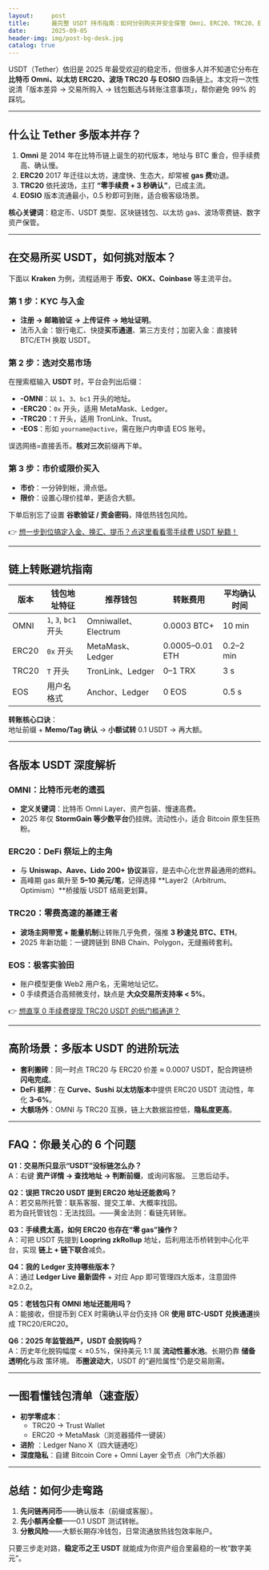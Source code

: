 ```yaml
---
layout:     post
title:      最完整 USDT 持币指南：如何分别购买并安全保管 Omni、ERC20、TRC20、EOS 四大版本
date:       2025-09-05
header-img: img/post-bg-desk.jpg
catalog: true
---
```


USDT（Tether）依旧是 2025 年最受欢迎的稳定币，但很多人并不知道它分布在 **比特币 Omni、以太坊 ERC20、波场 TRC20 与 EOSIO** 四条链上。本文将一次性说清「版本差异 → 交易所购入 → 钱包甄选与转账注意事项」，帮你避免 99% 的踩坑。

---

## 什么让 Tether 多版本并存？

1. **Omni** 是 2014 年在比特币链上诞生的初代版本，地址与 BTC 重合，但手续费高、确认慢。  
2. **ERC20** 2017 年迁往以太坊，速度快、生态大，却常被 **gas 费**劝退。  
3. **TRC20** 依托波场，主打 **“零手续费 + 3 秒确认”**，已成主流。  
4. **EOSIO** 版本流通最小，0.5 秒即可到账，适合极客级场景。

**核心关键词**：稳定币、USDT 类型、区块链钱包、以太坊 gas、波场零费链、数字资产保管。

---

## 在交易所买 USDT，如何挑对版本？

下面以 **Kraken** 为例，流程适用于 **币安、OKX、Coinbase** 等主流平台。

### 第 1 步：KYC 与入金
- **注册 → 邮箱验证 → 上传证件 → 地址证明**。  
- 法币入金：银行电汇、快捷**买币通道**、第三方支付；加密入金：直接转 BTC/ETH 换取 USDT。

### 第 2 步：选对交易市场
在搜索框输入 **USDT** 时，平台会列出后缀：  
- **-OMNI**：以 `1`、`3`、`bc1` 开头的地址。  
- **-ERC20**：`0x` 开头，适用 MetaMask、Ledger。  
- **-TRC20**：`T` 开头，适用 TronLink、Trust。  
- **-EOS**：形如 `yourname@active`，需在账户内申请 EOS 账号。

误选网络=直接丢币。**核对三次**前缀再下单。

### 第 3 步：市价或限价买入
- **市价**：一分钟到帐，滑点低。  
- **限价**：设置心理价挂单，更适合大额。

下单后别忘了设置 **谷歌验证 / 资金密码**，降低热钱包风险。

👉 [想一步到位搞定入金、换汇、提币？点这里看看零手续费 USDT 秘籍！](https://okxdog.com/)

---

## 链上转账避坑指南

| 版本   | 钱包地址特征              | 推荐钱包              | 转账费用 | 平均确认时间 |
| ------ | ------------------------- | --------------------- | -------- | ------------ |
| OMNI   | `1`, `3`, `bc1` 开头      | Omniwallet、Electrum  | 0.0003 BTC+ | 10 min       |
| ERC20  | `0x` 开头                 | MetaMask、Ledger      | 0.0005–0.01 ETH | 0.2–2 min   |
| TRC20  | `T` 开头                  | TronLink、Ledger      | 0–1 TRX   | 3 s          |
| EOS    | 用户名格式                | Anchor、Ledger        | 0 EOS     | 0.5 s        |

**转账核心口诀**：  
地址前缀 + **Memo/Tag 确认** → **小额试转** 0.1 USDT → 再大额。

---

## 各版本 USDT 深度解析

### OMNI：比特币元老的遗孤
- **定义关键词**：比特币 Omni Layer、资产包装、慢速高费。  
- 2025 年仅 **StormGain 等少数平台**仍挂牌。流动性小，适合 Bitcoin 原生狂热粉。

### ERC20：DeFi 祭坛上的主角
- 与 **Uniswap、Aave、Lido 200+ 协议**兼容，是去中心化世界最通用的燃料。  
- 高峰期 gas 飙升至 **5–10 美元/笔**，记得选择 **Layer2（Arbitrum、Optimism）**桥接版 USDT 结局更划算。  

### TRC20：零费高速的基建王者
- **波场主网带宽 + 能量机制**让转账几乎免费，强推 **3 秒速兑 BTC、ETH**。  
- 2025 年新功能：一键跨链到 BNB Chain、Polygon，无缝搬砖套利。

### EOS：极客实验田
- 账户模型更像 Web2 用户名，无需地址记忆。  
- 0 手续费适合高频微支付，缺点是 **大众交易所支持率 < 5%**。

👉 [想直享 0 手续费提现 TRC20 USDT 的低门槛通道？](https://okxdog.com/)

---

## 高阶场景：多版本 USDT 的进阶玩法

- **套利搬砖**：同一时点 TRC20 与 ERC20 价差 ≈ 0.0007 USDT，配合跨链桥 **闪电完成**。  
- **DeFi 抵押**：在 **Curve、Sushi 以太坊版本**中提供 ERC20 USDT 流动性，年化 **3–6%**。  
- **大额场外**：OMNI 与 TRC20 互换，链上大数据监控低，**隐私度更高**。

---

## FAQ：你最关心的 6 个问题

**Q1：交易所只显示“USDT”没标链怎么办？**  
A：右键 **资产详情 → 查找地址 → 判断前缀**，或询问客服。 三思后动手。

**Q2：误把 TRC20 USDT 提到 ERC20 地址还能救吗？**  
A：若交易所托管：联系客服、提交工单、大概率找回。  
   若为自托管钱包：无法找回。——黄金法则：看链先转账。

**Q3：手续费太高，如何 ERC20 也存在“零 gas”操作？**  
A：可把 USDT 先提到 **Loopring zkRollup** 地址，后利用法币桥转到中心化平台，实现 **链上 + 链下联合**减负。

**Q4：我的 Ledger 支持哪些版本？**  
A：通过 **Ledger Live 最新固件** + 对应 App 即可管理四大版本，注意固件≥2.0.2。

**Q5：老钱包只有 OMNI 地址还能用吗？**  
A：能接收，但提币到 CEX 时需确认平台仍支持 OR **使用 BTC-USDT 兑换通道**换成 TRC20/ERC20。

**Q6：2025 年监管趋严，USDT 会脱钩吗？**  
A：历史年化脱钩幅度 < ±0.5%，保持美元 1:1 属 **流动性蓄水池**。长期仍靠 **储备透明化**与政 策环境。 **币圈波动大**，USDT 的“避险属性”仍是交易刚需。

---

## 一图看懂钱包清单（速查版）

- **初学零成本**：  
  - TRC20 → Trust Wallet  
  - ERC20 → MetaMask（浏览器插件一键装）  
- **进阶** ：Ledger Nano X（四大链通吃）  
- **深度隐私**：自建 Bitcoin Core + Omni Layer 全节点（冷门大杀器）

---

## 总结：如何少走弯路

1. **先问链再问币**——确认版本（前缀或客服）。  
2. **先小额再全额**——0.1 USDT 测试转帐。  
3. **分散风险**——大额长期存冷钱包，日常流通放热钱包效率账户。

只要三步走对路，**稳定币之王 USDT** 就能成为你资产组合里最稳的一枚“数字美元”。